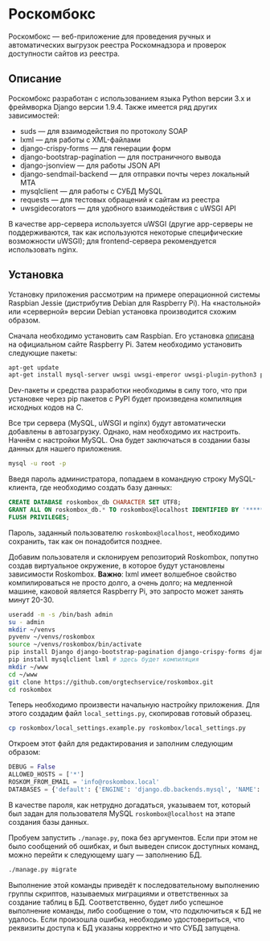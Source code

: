 # Роскомбокс

Роскомбокс — веб-приложение для проведения ручных и автоматических выгрузок реестра Роскомнадзора и проверок доступности сайтов из реестра.

## Описание

Роскомбокс разработан с использованием языка Python версии 3.х и фреймворка Django версии 1.9.4. Также имеется ряд других зависимостей:

* suds — для взаимодействия по протоколу SOAP
* lxml — для работы с XML-файлами
* django-crispy-forms — для генерации форм
* django-bootstrap-pagination — для постраничного вывода
* django-jsonview — для работы JSON API
* django-sendmail-backend — для отправки почты через локальный MTA
* mysqlclient — для работы с СУБД MySQL
* requests — для тестовых обращений к сайтам из реестра
* uwsgidecorators — для удобного взаимодействия с uWSGI API

В качестве app-сервера используется uWSGI (другие app-серверы не поддерживаются, так как используются некоторые специфические возможности uWSGI); для frontend-сервера рекомендуется использовать nginx.

## Установка

Установку приложения рассмотрим на примере операционной системы Raspbian Jessie (дистрибутив Debian для Raspberry Pi). На «настольной» или «серверной» версии Debian установка производится схожим образом.

Сначала необходимо установить сам Raspbian. Его установка [описана](https://www.raspberrypi.org/downloads/raspbian/) на официальном сайте Raspberry Pi. Затем необходимо установить следующие пакеты:

```bash
apt-get update
apt-get install mysql-server uwsgi uwsgi-emperor uwsgi-plugin-python3 python3-venv build-essential libxml2-dev python3-dev libmysqlclient-dev
```

Dev-пакеты и средства разработки необходимы в силу того, что при установке через pip пакетов с PyPI будет произведена компиляция исходных кодов на C.

Все три сервера (MySQL, uWSGI и nginx) будут автоматически добавлены в автозагрузку. Однако, нам необходимо их настроить. Начнём с настройки MySQL. Она будет заключаться в создании базы данных для нашего приложения.

```bash
mysql -u root -p
```

Введя пароль администратора, попадаем в командную строку MySQL-клиента, где необходимо создать базу данных:

```sql
CREATE DATABASE roskombox_db CHARACTER SET UTF8;
GRANT ALL ON roskombox_db.* TO roskombox@localhost IDENTIFIED BY '*********';
FLUSH PRIVILEGES;
```

Пароль, заданный пользователю `roskombox@localhost`, необходимо сохранить, так как он понадобится позднее.

Добавим пользователя и склонируем репозиторий Roskombox, попутно создав виртуальное окружение, в которое будут установлены зависимости Roskombox. **Важно**: lxml имеет волшебное свойство компилироваться не просто долго, а очень долго; на медленной машине, каковой является Raspberry Pi, это запросто может занять минут 20-30.

```bash
useradd -m -s /bin/bash admin
su - admin
mkdir ~/venvs
pyvenv ~/venvs/roskombox
source ~/venvs/roskombox/bin/activate
pip install Django django-bootstrap-pagination django-crispy-forms django-jsonview django-sendmail-backend requests suds-py3 uwsgidecorators
pip install mysqlclient lxml # здесь будет компиляция
mkdir ~/www
cd ~/www
git clone https://github.com/orgtechservice/roskombox.git
cd roskombox
```

Теперь необходимо произвести начальную настройку приложения. Для этого создадим файл `local_settings.py`, скопировав готовый образец.

```bash
cp roskombox/local_settings.example.py roskombox/local_settings.py
```

Откроем этот файл для редактирования и заполним следующим образом:

```python
DEBUG = False
ALLOWED_HOSTS = ['*']
ROSKOM_FROM_EMAIL = 'info@roskombox.local'
DATABASES = {'default': {'ENGINE': 'django.db.backends.mysql', 'NAME': 'roskombox_db', 'USER': 'roskombox', 'PASSWORD': '*********', 'HOST': '', 'PORT': ''}}
```

В качестве пароля, как нетрудно догадаться, указываем тот, который был задан для пользователя MySQL `roskombox@localhost` на этапе создания базы данных.

Пробуем запустить `./manage.py`, пока без аргументов. Если при этом не было сообщений об ошибках, и был выведен список доступных команд, можно перейти к следующему шагу — заполнению БД.

```bash
./manage.py migrate
```

Выполнение этой команды приведёт к последовательному выполнению группы скриптов, называемых миграциями и ответственных за создание таблиц в БД. Соответственно, будет либо успешное выполнение команды, либо сообщение о том, что подключиться к БД не удалось. Если произошла ошибка, необходимо удостовериться, что реквизиты доступа к БД указаны корректно и что СУБД запущена.

